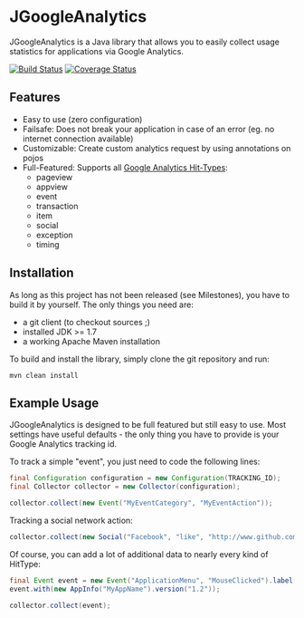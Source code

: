 JGoogleAnalytics
================
JGoogleAnalytics is a Java library that allows you to easily collect usage statistics for applications via Google Analytics.

[![Build Status](http://travis-ci.org/cgiesche/JGoogleAnalytics.svg?branch=master)](https://travis-ci.org/cgiesche/JGoogleAnalytics)
[![Coverage Status](http://coveralls.io/repos/cgiesche/JGoogleAnalytics/badge.png)](https://coveralls.io/r/cgiesche/JGoogleAnalytics)

Features
--------
  * Easy to use (zero configuration)
  * Failsafe: Does not break your application in case of an error (eg. no internet connection available)
  * Customizable: Create custom analytics request by using annotations on pojos
  * Full-Featured: Supports all [Google Analytics Hit-Types](https://developers.google.com/analytics/devguides/collection/protocol/v1/parameters):
    * pageview
    * appview
    * event
    * transaction
    * item
    * social
    * exception
    * timing

Installation
------------
As long as this project has not been released (see Milestones), you have to build it by yourself. The only things you need are:

  * a git client (to checkout sources ;)
  * installed JDK >= 1.7
  * a working Apache Maven installation

To build and install the library, simply clone the git repository and run:

    mvn clean install

Example Usage
-------------
JGoogleAnalytics is designed to be full featured but still easy to use. Most settings have useful defaults - the only thing you have to provide is your Google Analytics tracking id.

To track a simple "event", you just need to code the following lines:
```java
final Configuration configuration = new Configuration(TRACKING_ID);
final Collector collector = new Collector(configuration);

collector.collect(new Event("MyEventCategory", "MyEventAction"));
```
Tracking a social network action:
```java
collector.collect(new Social("Facebook", "like", "http://www.github.com"));
```
Of course, you can add a lot of additional data to nearly every kind of HitType:
```java
final Event event = new Event("ApplicationMenu", "MouseClicked").label("times").value(4);
event.with(new AppInfo("MyAppName").version("1.2"));

collector.collect(event);
```
